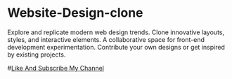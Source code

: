 # Website-Design-clone
Explore and replicate modern web design trends. Clone innovative layouts, styles, and interactive elements. A collaborative space for front-end development experimentation. Contribute your own designs or get inspired by existing projects.

#[Like And Subscribe My Channel](https://youtube.com/shorts/bEAFaUmziHI?si=pbF4OKo0Tg2JXx8n)
